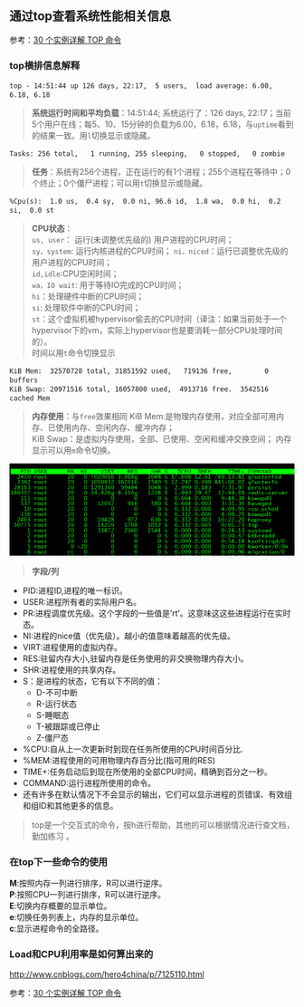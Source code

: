 ## 通过top查看系统性能相关信息
参考：[30 个实例详解 TOP 命令 ](https://mp.weixin.qq.com/s?__biz=MzAxODI5ODMwOA==&mid=2666541472&idx=1&sn=e55096ec7447c54aad1b534322f542b7&chksm=80dcf50bb7ab7c1d5b54f43ffde94d2d30487e6c95726568496f17e16422afad1d2c1383e6c2&mpshare=1&scene=1&srcid=1114zGcMlDNob2tc8aqIU178&pass_ticket=BFk1ncyev8KFx3EsclgjEGAtxg4D4%2BaorpsZZr5OGH8v%2B7Wboy5cSHFTcQdPe5TA#rd)
### top横排信息解释
```
top - 14:51:44 up 126 days, 22:17,  5 users,  load average: 6.00, 6.18, 6.18
```
> **系统运行时间和平均负载**：14:51:44; 系统运行了：126 days, 22:17；当前5个用户在线；每5、10、15分钟的负载为6.00，6.18，6.18，与`uptime`看到的结果一致。用`l`切换显示或隐藏。

```
Tasks: 256 total,   1 running, 255 sleeping,   0 stopped,   0 zombie
```
> **任务**：系统有256个进程，正在运行的有1个进程；255个进程在等待中；0个终止；0个僵尸进程；可以用`t`切换显示或隐藏。

```
%Cpu(s):  1.0 us,  0.4 sy,  0.0 ni, 96.6 id,  1.8 wa,  0.0 hi,  0.2 si,  0.0 st
```
> **CPU状态**：  
`us, user`： 运行(未调整优先级的) 用户进程的CPU时间；  
`sy，system`: 运行内核进程的CPU时间； 
`ni，niced`：运行已调整优先级的用户进程的CPU时间；  
`id,idle`:CPU空闲时间；   
`wa，IO wait`: 用于等待IO完成的CPU时间；  
`hi`：处理硬件中断的CPU时间；  
`si`: 处理软件中断的CPU时间；  
`st`：这个虚拟机被hypervisor偷去的CPU时间（译注：如果当前处于一个hypervisor下的vm，实际上hypervisor也是要消耗一部分CPU处理时间的）。  
时间以用`t`命令切换显示

```
KiB Mem:  32570728 total, 31851592 used,   719136 free,        0 buffers
KiB Swap: 20971516 total, 16057800 used,  4913716 free.  3542516 cached Mem
```
> **内存使用**：与`free`效果相同
KiB Mem:是物理内存使用，对应全部可用内存、已使用内存、空闲内存、缓冲内存；  
KiB Swap：是虚拟内存使用，全部、已使用、空闲和缓冲交换空间；
内存显示可以用`m`命令切换。

![top.talbe](./img/top.table.png)
> **字段/列**  
* PID:进程ID,进程的唯一标识。  
* USER:进程所有者的实际用户名。  
* PR:进程调度优先级。这个字段的一些值是’rt’。这意味这这些进程运行在实时态。  
* NI:进程的nice值（优先级）。越小的值意味着越高的优先级。  
* VIRT:进程使用的虚拟内存。  
* RES:驻留内存大小,驻留内存是任务使用的非交换物理内存大小。  
* SHR:进程使用的共享内存。  
* S：是进程的状态，它有以下不同的值： 
   * D-不可中断  
   * R-运行状态  
   * S-睡眠态
   * T-被跟踪或已停止
   * Z-僵尸态
* %CPU:自从上一次更新时到现在任务所使用的CPU时间百分比.
* %MEM:进程使用的可用物理内存百分比(指可用的RES)
* TIME+:任务启动后到现在所使用的全部CPU时间，精确到百分之一秒。
* COMMAND:运行进程所使用的命令。
* 还有许多在默认情况下不会显示的输出，它们可以显示进程的页错误、有效组和组ID和其他更多的信息。

> top是一个交互式的命令，按h进行帮助，其他的可以根据情况进行查文档，勤加练习 。 

### 在top下一些命令的使用
**M**:按照内存一列进行排序，R可以进行逆序。  
**P**:按照CPU一列进行排序，R可以进行逆序。  
**E**:切换内存概要的显示单位。  
**e**:切换任务列表上，内存的显示单位。  
**c**:显示进程命令的全路径。

### Load和CPU利用率是如何算出来的
http://www.cnblogs.com/hero4china/p/7125110.html


参考：[30 个实例详解 TOP 命令](https://mp.weixin.qq.com/s?__biz=MzAxODI5ODMwOA==&mid=2666541472&idx=1&sn=e55096ec7447c54aad1b534322f542b7&chksm=80dcf50bb7ab7c1d5b54f43ffde94d2d30487e6c95726568496f17e16422afad1d2c1383e6c2&mpshare=1&scene=1&srcid=1114zGcMlDNob2tc8aqIU178&pass_ticket=BFk1ncyev8KFx3EsclgjEGAtxg4D4%2BaorpsZZr5OGH8v%2B7Wboy5cSHFTcQdPe5TA#rd)
